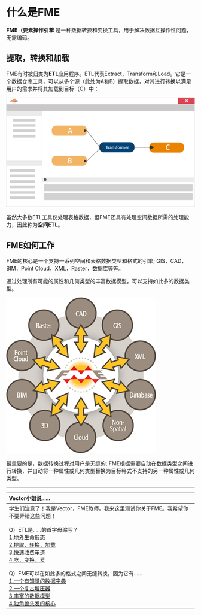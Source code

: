 # 什么是FME

**FME（要素操作引擎** 是一种数据转换和变换工具，用于解决数据互操作性问题，无需编码。

## 提取，转换和加载

FME有时被归类为**ETL**应用程序。ETL代表Extract，Transform和Load。它是一个数据仓库工具，可以从多个源（此处为A和B）提取数据，对其进行转换以满足用户的需求并将其加载到目标（C）中：

[![](../.gitbook/assets/img1.001.whatisfme.png)](https://github.com/safesoftware/FMETraining/blob/Desktop-Basic-2018/DesktopBasic1Basics/Images/Img1.001.WhatIsFME.png)

虽然大多数ETL工具仅处理表格数据，但FME还具有处理空间数据所需的处理能力，因此称为**空间ETL**。

## FME如何工作

FME的核心是一个支持一系列空间和表格数据类型和格式的引擎; GIS，CAD，BIM，Point Cloud，XML，Raster，数据库[等等](https://www.safe.com/integrate/#!)。

通过处理所有可能的属性和几何类型的丰富数据模型，可以支持如此多的数据类型。

[![FME&#xFF1A;&#x652F;&#x6301;&#x7684;&#x6570;&#x636E;&#x7C7B;&#x578B;](../.gitbook/assets/img1.002.fmedatatypes.png)](https://github.com/safesoftware/FMETraining/blob/Desktop-Basic-2018/DesktopBasic1Basics/Images/Img1.002.FMEDataTypes.png)

最重要的是，数据转换过程对用户是无缝的; FME根据需要自动在数据类型之间进行转换，并自动将一种属性或几何类型替换为目标格式不支持的另一种属性或几何类型。

---

|  Vector小姐说...... |
| :--- |
|  学生们注意了！我是Vector，FME教师。我来这里测试你关于FME。我希望你不要弄错这些问题！  <br><br>Q）ETL是......的首字母缩写？  <br>[1.地外生命形态](http://52.73.3.37/fmedatastreaming/Manual/QAResponse2017.fmw?chapter=1&question=1&answer=1&DestDataset_TEXTLINE=C%3A%5CFMEOutput%5CQAResponse.html) <br>[2.提取，转换，加载](http://52.73.3.37/fmedatastreaming/Manual/QAResponse2017.fmw?chapter=1&question=1&answer=2&DestDataset_TEXTLINE=C%3A%5CFMEOutput%5CQAResponse.html) <br>[3.快速收费车道](http://52.73.3.37/fmedatastreaming/Manual/QAResponse2017.fmw?chapter=1&question=1&answer=3&DestDataset_TEXTLINE=C%3A%5CFMEOutput%5CQAResponse.html) <br>[4.吃，变换，爱](http://52.73.3.37/fmedatastreaming/Manual/QAResponse2017.fmw?chapter=1&question=1&answer=4&DestDataset_TEXTLINE=C%3A%5CFMEOutput%5CQAResponse.html)   <br><br>Q）FME可以在如此多的格式之间无缝转换，因为它有......  <br>[1.一个有知觉的数据字典](http://52.73.3.37/fmedatastreaming/Manual/QAResponse2017.fmw?chapter=1&question=2&answer=1&DestDataset_TEXTLINE=C%3A%5CFMEOutput%5CQAResponse.html) <br>[2.一个复古增压器](http://52.73.3.37/fmedatastreaming/Manual/QAResponse2017.fmw?chapter=1&question=2&answer=2&DestDataset_TEXTLINE=C%3A%5CFMEOutput%5CQAResponse.html) <br>[3.丰富的数据模型](http://52.73.3.37/fmedatastreaming/Manual/QAResponse2017.fmw?chapter=1&question=2&answer=3&DestDataset_TEXTLINE=C%3A%5CFMEOutput%5CQAResponse.html) <br>[4.独角兽头发的核心](http://52.73.3.37/fmedatastreaming/Manual/QAResponse2017.fmw?chapter=1&question=2&answer=4&DestDataset_TEXTLINE=C%3A%5CFMEOutput%5CQAResponse.html) |

